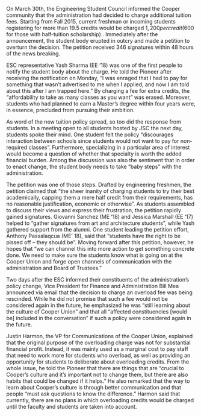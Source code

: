 On March 30th, the Engineering Student Council informed the Cooper community that the administration had decided to charge additional tuition fees. Starting from Fall 2015, current freshman or incoming students registering for more than 19.5 credits would be charged $1,200 per credit ($600 for those with half-tuition scholarship) .  Immediately after the announcement, the student body erupted in outcry and made a petition to overturn the decision. The petition received 346 signatures within 48 hours of the news breaking.

ESC representative Yash Sharma (EE ‘18) was one of the first people to notify the student body about the charge. He told the Pioneer after receiving the notification on Monday, “I was enraged that I had to pay for something that wasn’t advertised to me when I applied, and now I am told about this after I am trapped here.” By charging a fee for extra credits, the “affordability to take as many classes as you want” was erased. Moreover, students who had planned to earn a Master’s degree within four years were, in essence, precluded from pursuing their ambition.

As word of the new tuition policy spread, so too did the response from students. In a meeting open to all students hosted by JSC the next day, students spoke their mind. One student felt the policy “discourages interaction between schools since students would not want to pay for non-required classes”. Furthermore, specializing in a particular area of interest would become a question of whether that specialty is worth the added financial burden. Among the discussion was also the sentiment that in order to enact change, the student body needs to take “baby steps” with the administration.

The petition was one of those steps. Drafted by engineering freshmen, the petition claimed that “the sheer inanity of charging students to try their best academically, capping them a mere half credit from their requirements, has no reasonable justification, economic or otherwise”. As students assembled to discuss their views and express their frustration, the petition rapidly gained signatures. Giovanni Sanchez (ME ‘18) and Jessica Marshall (EE ‘17) helped to “gather signatures from art and architecture students”, while Yash gathered support from the alumni. One student leading the petition effort, Anthony Passalaqcua (ME’ 18), said that “students have the right to be pissed off – they should be”. Moving forward after this petition, however, he hopes that “we can channel this into more action to get something concrete done. We need to make sure the students know what is going on at the Cooper Union and forge open channels of communication with the administration and Board of Trustees.”

Two days after the ESC informed their constituents of the administration’s policy change, Vice President for Finance and Administration Bill Mea announced via email that the decision to charge an overload fee was being rescinded. While he did not promise that such a fee would not be considered again in the future, he emphasized he was “still learning about the culture of Cooper Union” and that all “affected constituencies [would be] included in the conversation” if such a policy were considered again in the future.

Justin Harmon, the VP for Communications of the Cooper Union, explained that the original purpose of the overloading charge was not for substantial financial profit. Instead, it was mainly used as a marginal cost to pay staff that need to work more for students who overload, as well as providing an opportunity for students to deliberate about overloading credits. From the whole issue, he told the Pioneer that there are things that are “crucial to Cooper’s culture and it’s important not to change them, but there are also habits that could be changed if it helps.” He also remarked that the way to learn about Cooper’s culture is through better communication and that people “must ask questions to know the difference.”  Harmon said that currently, there are no plans in which overloading credits would be charged until the faculty and students are taken into account.
